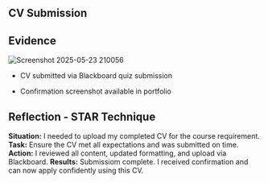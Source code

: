 
## CV Submission
## Evidence

![Screenshot 2025-05-23 210056](https://github.com/user-attachments/assets/a5905fc4-ca86-4218-af2d-e8612c49fd3a)

- CV submitted via Blackboard quiz submission

- Confirmation screenshot available in portfolio

## Reflection - STAR Technique

**Situation:** I needed to upload my completed CV for the course requirement.
**Task:** Ensure the CV met all expectations and was submitted on time.
**Action:** I reviewed all content, updated formatting, and upload via Blackboard.
**Results:** Submissiom complete. I received confirmation and can now apply confidently using this CV.
